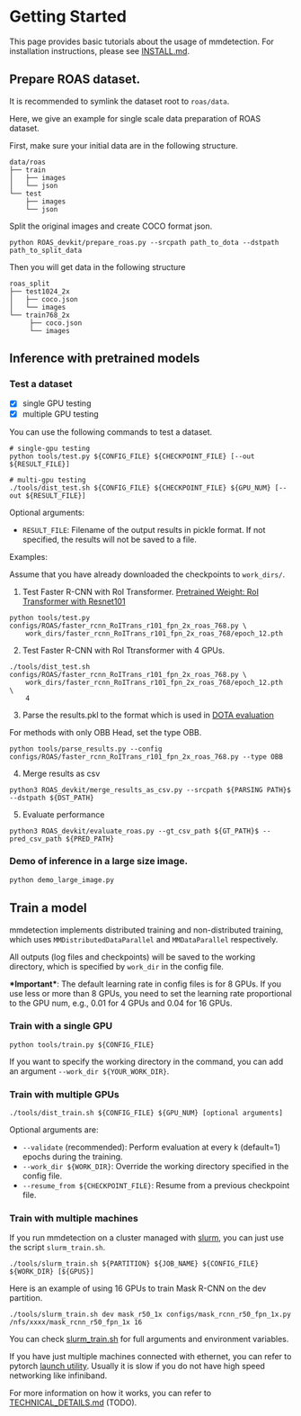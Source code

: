 # Getting Started

This page provides basic tutorials about the usage of mmdetection.
For installation instructions, please see [INSTALL.md](INSTALL.md).



## Prepare ROAS dataset.
It is recommended to symlink the dataset root to `roas/data`.

Here, we give an example for single scale data preparation of ROAS dataset.

First, make sure your initial data are in the following structure.
```
data/roas
├── train
│   ├── images
│   └── json
└── test 
    ├── images
    └── json
```
Split the original images and create COCO format json. 

```
python ROAS_devkit/prepare_roas.py --srcpath path_to_dota --dstpath path_to_split_data
```
Then you will get data in the following structure
```
roas_split
├── test1024_2x
│   ├── coco.json
│   └── images
└── train768_2x
     ├── coco.json
     └── images
```

## Inference with pretrained models



### Test a dataset

- [x] single GPU testing
- [x] multiple GPU testing

You can use the following commands to test a dataset.

```shell
# single-gpu testing
python tools/test.py ${CONFIG_FILE} ${CHECKPOINT_FILE} [--out ${RESULT_FILE}]

# multi-gpu testing
./tools/dist_test.sh ${CONFIG_FILE} ${CHECKPOINT_FILE} ${GPU_NUM} [--out ${RESULT_FILE}]
```

Optional arguments:
- `RESULT_FILE`: Filename of the output results in pickle format. If not specified, the results will not be saved to a file.

Examples:

Assume that you have already downloaded the checkpoints to `work_dirs/`.

1. Test Faster R-CNN with RoI Transformer. [Pretrained Weight: RoI Transformer with Resnet101](https://www.dropbox.com/s/mba133silm774hv/epoch_12.pth?dl=0)

```shell
python tools/test.py configs/ROAS/faster_rcnn_RoITrans_r101_fpn_2x_roas_768.py \
    work_dirs/faster_rcnn_RoITrans_r101_fpn_2x_roas_768/epoch_12.pth
```

2. Test Faster R-CNN with RoI Ttransformer with 4 GPUs.

```shell
./tools/dist_test.sh configs/ROAS/faster_rcnn_RoITrans_r101_fpn_2x_roas_768.py \
    work_dirs/faster_rcnn_RoITrans_r101_fpn_2x_roas_768/epoch_12.pth  \
    4 
```

3. Parse the results.pkl to the format which is used in [DOTA evaluation](http://117.78.28.204:8001/)

For methods with only OBB Head, set the type OBB.
```
python tools/parse_results.py --config configs/ROAS/faster_rcnn_RoITrans_r101_fpn_2x_roas_768.py --type OBB
```

4. Merge results as csv
```
python3 ROAS_devkit/merge_results_as_csv.py --srcpath ${PARSING PATH}$ --dstpath ${DST_PATH}
```

5. Evaluate performance
```
python3 ROAS_devkit/evaluate_roas.py --gt_csv_path ${GT_PATH}$ --pred_csv_path ${PRED_PATH}
```

### Demo of inference in a large size image.


```python
python demo_large_image.py
```


## Train a model

mmdetection implements distributed training and non-distributed training,
which uses `MMDistributedDataParallel` and `MMDataParallel` respectively.

All outputs (log files and checkpoints) will be saved to the working directory,
which is specified by `work_dir` in the config file.

**\*Important\***: The default learning rate in config files is for 8 GPUs.
If you use less or more than 8 GPUs, you need to set the learning rate proportional
to the GPU num, e.g., 0.01 for 4 GPUs and 0.04 for 16 GPUs.

### Train with a single GPU

```shell
python tools/train.py ${CONFIG_FILE}
```

If you want to specify the working directory in the command, you can add an argument `--work_dir ${YOUR_WORK_DIR}`.

### Train with multiple GPUs

```shell
./tools/dist_train.sh ${CONFIG_FILE} ${GPU_NUM} [optional arguments]
```

Optional arguments are:

- `--validate` (recommended): Perform evaluation at every k (default=1) epochs during the training.
- `--work_dir ${WORK_DIR}`: Override the working directory specified in the config file.
- `--resume_from ${CHECKPOINT_FILE}`: Resume from a previous checkpoint file.

### Train with multiple machines

If you run mmdetection on a cluster managed with [slurm](https://slurm.schedmd.com/), you can just use the script `slurm_train.sh`.

```shell
./tools/slurm_train.sh ${PARTITION} ${JOB_NAME} ${CONFIG_FILE} ${WORK_DIR} [${GPUS}]
```

Here is an example of using 16 GPUs to train Mask R-CNN on the dev partition.

```shell
./tools/slurm_train.sh dev mask_r50_1x configs/mask_rcnn_r50_fpn_1x.py /nfs/xxxx/mask_rcnn_r50_fpn_1x 16
```

You can check [slurm_train.sh](tools/slurm_train.sh) for full arguments and environment variables.

If you have just multiple machines connected with ethernet, you can refer to
pytorch [launch utility](https://pytorch.org/docs/stable/distributed_deprecated.html#launch-utility).
Usually it is slow if you do not have high speed networking like infiniband.



For more information on how it works, you can refer to [TECHNICAL_DETAILS.md](TECHNICAL_DETAILS.md) (TODO).
